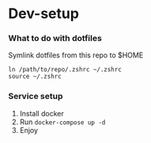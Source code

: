 # Dev-setup

### What to do with dotfiles
Symlink dotfiles from this repo to $HOME
```
ln /path/to/repo/.zshrc ~/.zshrc
source ~/.zshrc
```

### Service setup
1. Install docker
2. Run `docker-compose up -d`
3. Enjoy

